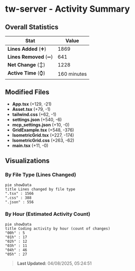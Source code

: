 # tw-server - Activity Summary 

## Overall Statistics

| Stat                   | Value                                                             |
| ---------------------- | ----------------------------------------------------------------- |
| **Lines Added** (➕)   | 1869                                          |
| **Lines Removed** (➖) | 641                                        |
| **Net Change** (↕)    | 1228                |
| **Active Time** (⌚)   | 160 minutes |


## Modified Files
- **App.tsx** (+129, -21)
- **Asset.tsx** (+79, -1)
- **tailwind.css** (+62, -1)
- **settings.json** (+540, -6)
- **mcp_settings.json** (+10, -0)
- **GridExample.tsx** (+548, -376)
- **IsometricGrid.tsx** (+227, -174)
- **IsometricGrid.css** (+263, -62)
- **main.tsx** (+11, -0)

## Visualizations

### By File Type (Lines Changed)

```mermaid
pie showData
title Lines changed by file type
".tsx" : 1566
".css" : 388
".json" : 556
```

### By Hour (Estimated Activity Count)

```mermaid
pie showData
title Coding activity by hour (count of changes)
"00h" : 5
"01h" : 17
"02h" : 12
"03h" : 11
"04h" : 46
"05h" : 27
```


> **Last Updated:** 04/08/2025, 05:24:51